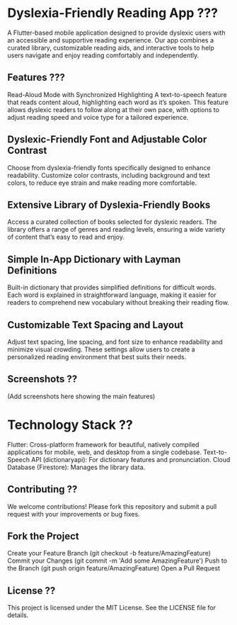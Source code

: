 # Dyslexia-Friendly Reading App ???
A Flutter-based mobile application designed to provide dyslexic users with an accessible and supportive reading experience. Our app combines a curated library, customizable reading aids, and interactive tools to help users navigate and enjoy reading comfortably and independently.

## Features ???
Read-Aloud Mode with Synchronized Highlighting
A text-to-speech feature that reads content aloud, highlighting each word as it’s spoken. This feature allows dyslexic readers to follow along at their own pace, with options to adjust reading speed and voice type for a tailored experience.

## Dyslexic-Friendly Font and Adjustable Color Contrast
Choose from dyslexia-friendly fonts specifically designed to enhance readability. Customize color contrasts, including background and text colors, to reduce eye strain and make reading more comfortable.

## Extensive Library of Dyslexia-Friendly Books
Access a curated collection of books selected for dyslexic readers. The library offers a range of genres and reading levels, ensuring a wide variety of content that’s easy to read and enjoy.

## Simple In-App Dictionary with Layman Definitions
Built-in dictionary that provides simplified definitions for difficult words. Each word is explained in straightforward language, making it easier for readers to comprehend new vocabulary without breaking their reading flow.

## Customizable Text Spacing and Layout
Adjust text spacing, line spacing, and font size to enhance readability and minimize visual crowding. These settings allow users to create a personalized reading environment that best suits their needs.

## Screenshots ??
(Add screenshots here showing the main features)

# Technology Stack ??
Flutter: Cross-platform framework for beautiful, natively compiled applications for mobile, web, and desktop from a single codebase.
Text-to-Speech API (dictionaryapi): For dictionary features and pronunciation.
Cloud Database (Firestore): Manages the library data.

## Contributing ??
We welcome contributions! Please fork this repository and submit a pull request with your improvements or bug fixes.

## Fork the Project
Create your Feature Branch (git checkout -b feature/AmazingFeature)
Commit your Changes (git commit -m 'Add some AmazingFeature')
Push to the Branch (git push origin feature/AmazingFeature)
Open a Pull Request

## License ??
This project is licensed under the MIT License. See the LICENSE file for details.
